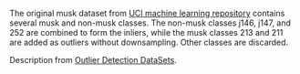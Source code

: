 The original musk dataset from [UCI machine learning repository](https://archive.ics.uci.edu/ml/index.php) contains several musk and non-musk classes. The non-musk classes j146, j147, and 252 are combined to form the inliers, while the musk classes 213 and 211 are added as outliers without downsampling. Other classes are discarded.

Description from [Outlier Detection DataSets](http://odds.cs.stonybrook.edu/).
